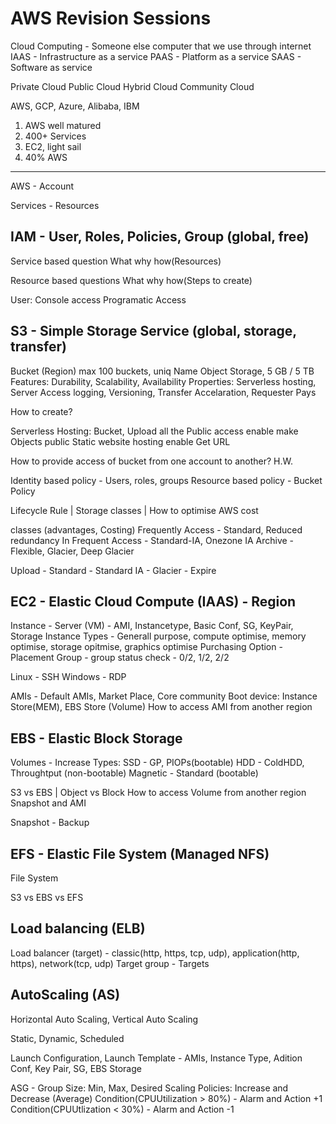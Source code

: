 # AWS Revision Sessions

Cloud Computing - Someone else computer that we use through internet
IAAS - Infrastructure as a service
PAAS - Platform as a service
SAAS - Software as service

Private Cloud 
Public Cloud 
Hybrid Cloud
Community Cloud

AWS, GCP, Azure, Alibaba, IBM

1. AWS well matured
2. 400+ Services
3. EC2, light sail
4. 40% AWS
----------------------

AWS - Account 

Services - Resources
## IAM - User, Roles, Policies, Group (global, free)

Service based question
What why how(Resources)

Resource based questions
What why how(Steps to create)

User:
Console access
Programatic Access 

## S3 - Simple Storage Service (global, storage, transfer)
Bucket (Region) max 100 buckets, uniq Name
Object Storage,  5 GB / 5 TB
Features: Durability, Scalability, Availability 
Properties: Serverless hosting, Server Access logging, Versioning, Transfer Accelaration, Requester Pays

How to create?

Serverless Hosting:
Bucket,
Upload all the 
Public access enable
make Objects public
Static website hosting enable
Get URL

How to provide access of bucket from one account to another? H.W.

Identity based policy - Users, roles, groups
Resource based policy - Bucket Policy

Lifecycle Rule | Storage classes | How to optimise AWS cost

classes (advantages, Costing)
Frequently Access - Standard, Reduced redundancy
In Frequent Access - Standard-IA, Onezone IA
Archive - Flexible, Glacier, Deep Glacier

Upload - Standard - Standard IA - Glacier - Expire

## EC2 - Elastic Cloud Compute (IAAS) - Region
Instance - Server (VM) - AMI, Instancetype, Basic Conf, SG, KeyPair, Storage
Instance Types - Generall purpose, compute optimise, memory optimise, storage opitmise, graphics optimise
Purchasing Option - 
Placement Group - group
status check - 0/2, 1/2, 2/2

Linux - SSH
Windows - RDP

AMIs -  Default AMIs, Market Place, Core community
Boot device: Instance Store(MEM), EBS Store (Volume)
How to access AMI from another region

## EBS - Elastic Block Storage
Volumes - Increase
Types: 
SSD - GP, PIOPs(bootable)
HDD - ColdHDD, Throughtput (non-bootable)
Magnetic - Standard (bootable)

S3 vs EBS | Object vs Block 
How to access Volume from another region
Snapshot and AMI

Snapshot - Backup 

## EFS - Elastic File System (Managed NFS)
File System

S3 vs EBS vs EFS 

## Load balancing (ELB)
Load balancer (target) - classic(http, https, tcp, udp), application(http, https), network(tcp, udp)
Target group - Targets 

## AutoScaling (AS)

Horizontal Auto Scaling, Vertical Auto Scaling

Static, Dynamic, Scheduled

Launch Configuration, Launch Template - AMIs, Instance Type, Adition Conf, Key Pair, SG, EBS Storage

ASG - Group Size: Min, Max, Desired
    Scaling Policies: Increase and Decrease (Average)
            Condition(CPUUtilization > 80%) - Alarm and Action +1
            Condition(CPUUtlization < 30%) - Alarm and Action -1






